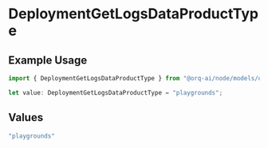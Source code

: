 # DeploymentGetLogsDataProductType

## Example Usage

```typescript
import { DeploymentGetLogsDataProductType } from "@orq-ai/node/models/operations";

let value: DeploymentGetLogsDataProductType = "playgrounds";
```

## Values

```typescript
"playgrounds"
```